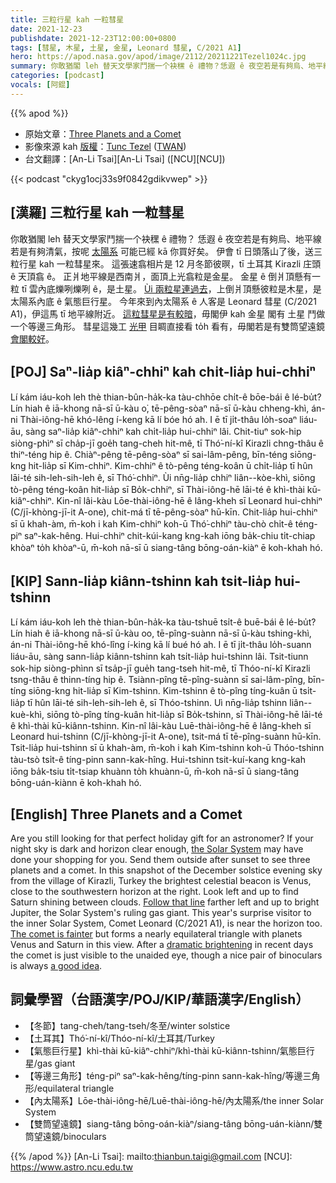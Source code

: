 ```yaml
---
title: 三粒行星 kah 一粒彗星
date: 2021-12-23
publishdate: 2021-12-23T12:00:00+0800
tags: [彗星, 木星, 土星, 金星, Leonard 彗星, C/2021 A1]
hero: https://apod.nasa.gov/apod/image/2112/20211221Tezel1024c.jpg
summary: 你敢猶閣 leh 替天文學家鬥揣一个袂䆀 ê 禮物？恁遐 ê 夜空若是有夠烏、地平線若是有夠清氣，按呢太陽系可能已經替你買好勢矣。
categories: [podcast]
vocals: [阿錕]
---
```


{{% apod %}}

- 原始文章：[Three Planets and a Comet](https://apod.nasa.gov/apod/ap211223.html)
- 影像來源 kah [版權][copyright]：[Tunc Tezel](http://www.twanight.org/tezel) ([TWAN](http://www.twanight.org/))
- 台文翻譯：[An-Li Tsai][An-Li Tsai] ([NCU][NCU])

{{< podcast "ckyg1ocj33s9f0842gdikvwep" >}}

## [漢羅] 三粒行星 kah 一粒彗星
你敢猶閣 leh 替天文學家鬥揣一个袂䆀 ê 禮物？
恁遐 ê 夜空若是有夠烏、地平線若是有夠清氣，按呢 [太陽系][the Solar System] 可能已經 kā 你買好矣。
伊會 tī 日頭落山了後，送三粒行星 kah 一粒彗星來。
這張速翕相片是 12 月冬節彼暝，tī 土耳其 Kirazli 庄頭 ê 天頂翕 ê。
正爿地平線是西南爿，面頂上光翕粒是金星。
金星 ê 倒爿頂懸有一粒 tī 雲內底爍咧爍咧 ê，是土星。
[Ùi 兩粒星連過去][Follow that line t]，上倒爿頂懸彼粒是木星，是太陽系內底 ê 氣態巨行星。
今年來到內太陽系 ê 人客是 Leonard 彗星 (C/2021 A1)，伊這馬 tī 地平線附近。
[這粒彗星是有較暗][The comet is fainter]，毋閣伊 kah 金星 閣有 土星 鬥做一个等邊三角形。
彗星這幾工 [光甲][dramatic brightening] 目睭直接看 to̍h 看有，毋閣若是有雙筒望遠鏡 [會閣較好][a good idea]。


## [POJ] Saⁿ-lia̍p kiâⁿ-chhiⁿ kah chi̍t-lia̍p hui-chhiⁿ
Lí kám iáu-koh leh thè thian-bûn-ha̍k-ka tàu-chhōe chi̍t-ê bōe-bái ê lé-bu̍t?
Lín hiah ê iā-khong nā-sī ū-kàu o͘, tē-pêng-sòaⁿ nā-sī ū-kàu chheng-khì, án-ni Thài-iông-hē khó-lêng í-keng kā lí bóe hó ah.
I ē tī ji̍t-thâu lo̍h-soaⁿ liáu-āu, sàng saⁿ-lia̍p kiâⁿ-chhiⁿ kah chi̍t-lia̍p hui-chhiⁿ lâi.
Chit-tiuⁿ sok-hip siòng-phìⁿ sī cha̍p-jī goe̍h tang-cheh hit-mê, tī Thó͘-ní-kî Kirazli chng-thâu ê thiⁿ-téng hip ê.
Chiàⁿ-pêng tē-pêng-sòaⁿ sī sai-lâm-pêng, bīn-téng siōng-kng hit-lia̍p sī Kim-chhiⁿ.
Kim-chhiⁿ ê tò-pêng téng-koân ū chi̍t-lia̍p tī hûn lāi-té sih-leh-sih-leh ê, sī Thó͘-chhiⁿ.
Ùi nn̄g-lia̍p chhiⁿ liân--kòe-khì, siōng tò-pêng téng-koân hit-lia̍p sī Bo̍k-chhiⁿ, sī Thài-iông-hē lāi-té ê khì-thài kū-kiâⁿ-chhiⁿ.
Kin-nî lâi-kàu Lōe-thài-iông-hē ê lâng-kheh sī Leonard hui-chhiⁿ (C/jī-khòng-jī-it A-one), chit-má tī tē-pêng-sòaⁿ hū-kīn.
Chit-lia̍p hui-chhiⁿ sī ū khah-àm, m̄-koh i kah Kim-chhiⁿ koh-ū Thó͘-chhiⁿ tàu-chò chi̍t-ê téng-piⁿ saⁿ-kak-hêng.
Hui-chhiⁿ chit-kúi-kang kng-kah iōng ba̍k-chiu ti̍t-chiap khòaⁿ to̍h khòaⁿ-ū, m̄-koh nā-sī ū siang-tâng bōng-oán-kiàⁿ ē koh-khah hó.

## [KIP]  Sann-lia̍p kiânn-tshinn kah tsi̍t-lia̍p hui-tshinn
Lí kám iáu-koh leh thè thian-bûn-ha̍k-ka tàu-tshuē tsi̍t-ê buē-bái ê lé-bu̍t?
Lín hiah ê iā-khong nā-sī ū-kàu oo, tē-pîng-suànn nā-sī ū-kàu tshing-khì, án-ni Thài-iông-hē khó-lîng í-king kā lí bué hó ah.
I ē tī ji̍t-thâu lo̍h-suann liáu-āu, sàng sann-lia̍p kiânn-tshinn kah tsi̍t-lia̍p hui-tshinn lâi.
Tsit-tiunn sok-hip siòng-phìnn sī tsa̍p-jī gue̍h tang-tseh hit-mê, tī Thóo-ní-kî Kirazli tsng-thâu ê thinn-tíng hip ê.
Tsiànn-pîng tē-pîng-suànn sī sai-lâm-pîng, bīn-tíng siōng-kng hit-lia̍p sī Kim-tshinn.
Kim-tshinn ê tò-pîng tíng-kuân ū tsi̍t-lia̍p tī hûn lāi-té sih-leh-sih-leh ê, sī Thóo-tshinn.
Uì nn̄g-lia̍p tshinn liân--kuè-khì, siōng tò-pîng tíng-kuân hit-lia̍p sī Bo̍k-tshinn, sī Thài-iông-hē lāi-té ê khì-thài kū-kiânn-tshinn.
Kin-nî lâi-kàu Luē-thài-iông-hē ê lâng-kheh sī Leonard hui-tshinn (C/jī-khòng-jī-it A-one), tsit-má tī tē-pîng-suànn hū-kīn.
Tsit-lia̍p hui-tshinn sī ū khah-àm, m̄-koh i kah Kim-tshinn koh-ū Thóo-tshinn tàu-tsò tsi̍t-ê tíng-pinn sann-kak-hîng.
Hui-tshinn tsit-kuí-kang kng-kah iōng ba̍k-tsiu ti̍t-tsiap khuànn to̍h khuànn-ū, m̄-koh nā-sī ū siang-tâng bōng-uán-kiànn ē koh-khah hó.

## [English] Three Planets and a Comet
Are you still looking for that perfect holiday gift for an astronomer?
If your night sky is dark and horizon clear enough, [the Solar System][the Solar System] may have done your shopping for you.
Send them outside after sunset to see three planets and a comet.
In this snapshot of the December solstice evening sky from the village of Kirazli, Turkey the brightest celestial beacon is Venus, close to the southwestern horizon at the right.
Look left and up to find Saturn shining between clouds.
[Follow that line][Follow that line e] farther left and up to bright Jupiter, the Solar System's ruling gas giant.
This year's surprise visitor to the inner Solar System, Comet Leonard (C/2021 A1), is near the horizon too.
[The comet is fainter][The comet is fainter] but forms a nearly equilateral triangle with planets Venus and Saturn in this view.
After a [dramatic brightening][dramatic brightening] in recent days the comet is just visible to the unaided eye, though a nice pair of binoculars is always [a good idea][a good idea].

## 詞彙學習（台語漢字/POJ/KIP/華語漢字/English）
- 【冬節】tang-cheh/tang-tseh/冬至/winter solstice
- 【土耳其】Thó͘-ní-kî/Thóo-ní-kî/土耳其/Turkey
- 【氣態巨行星】khì-thài kū-kiâⁿ-chhiⁿ/khì-thài kū-kiânn-tshinn/氣態巨行星/gas giant
- 【等邊三角形】téng-piⁿ saⁿ-kak-hêng/tíng-pinn sann-kak-hîng/等邊三角形/equilateral triangle
- 【內太陽系】Lōe-thài-iông-hē/Luē-thài-iông-hē/內太陽系/the inner Solar System
- 【雙筒望遠鏡】siang-tâng bōng-oán-kiàⁿ/siang-tâng bōng-uán-kiànn/雙筒望遠鏡/binoculars


{{% /apod %}}
[An-Li Tsai]: mailto:thianbun.taigi@gmail.com
[NCU]: https://www.astro.ncu.edu.tw

[copyright]: https://apod.nasa.gov/apod/fap/lib/about_apod.html#srapply

[the Solar System]:https://solarsystem.nasa.gov/solar-system/our-solar-system/overview/
[Follow that line e]:https://apod.nasa.gov/apod/ap211219.html
[Follow that line t]:https://apod.tw/daily/20211219/
[The comet is fainter]:https://earthsky.org/astronomy-essentials/comet-leonard-might-become-2021s-brightest-2022/
[dramatic brightening]:https://www.spaceweather.com/archive.php?view=1&day=21&month=12&year=2021
[a good idea]:https://spaceweathergallery.com/index.php?title=leonard
